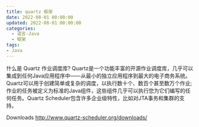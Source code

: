 ```yaml
---
title: quartz 框架
date: 2022-08-01 00:00:00
updated: 2022-08-01 00:00:00
categories:
  - 语言-Java
  - 框架
tags:
- Java
---
```


什么是 Quartz 作业调度库?
Quartz是一个功能丰富的开源作业调度库，几乎可以集成到任何Java应用程序中——从最小的独立应用程序到最大的电子商务系统。Quartz可以用于创建简单或复杂的调度，以执行数十个、数百个甚至数万个作业;作业的任务被定义为标准的Java组件，这些组件几乎可以执行您为它们编写的任何任务。Quartz Scheduler包含许多企业级特性，比如对JTA事务和集群的支持。

Downloads
<http://www.quartz-scheduler.org/downloads/>
